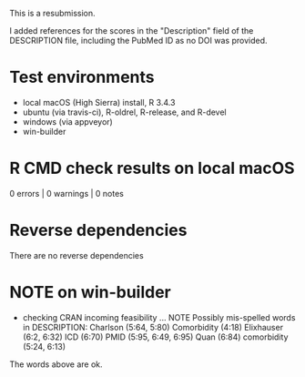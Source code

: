 This is a resubmission.

I added references for the scores in the "Description" field of the DESCRIPTION file, including the PubMed ID as no DOI was provided. 

# Test environments
* local macOS (High Sierra) install, R 3.4.3
* ubuntu (via travis-ci), R-oldrel, R-release, and R-devel
* windows (via appveyor)
* win-builder

# R CMD check results on local macOS
0 errors | 0 warnings | 0 notes

# Reverse dependencies
There are no reverse dependencies

# NOTE on win-builder
* checking CRAN incoming feasibility ... NOTE
  Possibly mis-spelled words in DESCRIPTION:
    Charlson (5:64, 5:80)
    Comorbidity (4:18)
    Elixhauser (6:2, 6:32)
    ICD (6:70)
    PMID (5:95, 6:49, 6:95)
    Quan (6:84)
    comorbidity (5:24, 6:13)
  
The words above are ok.